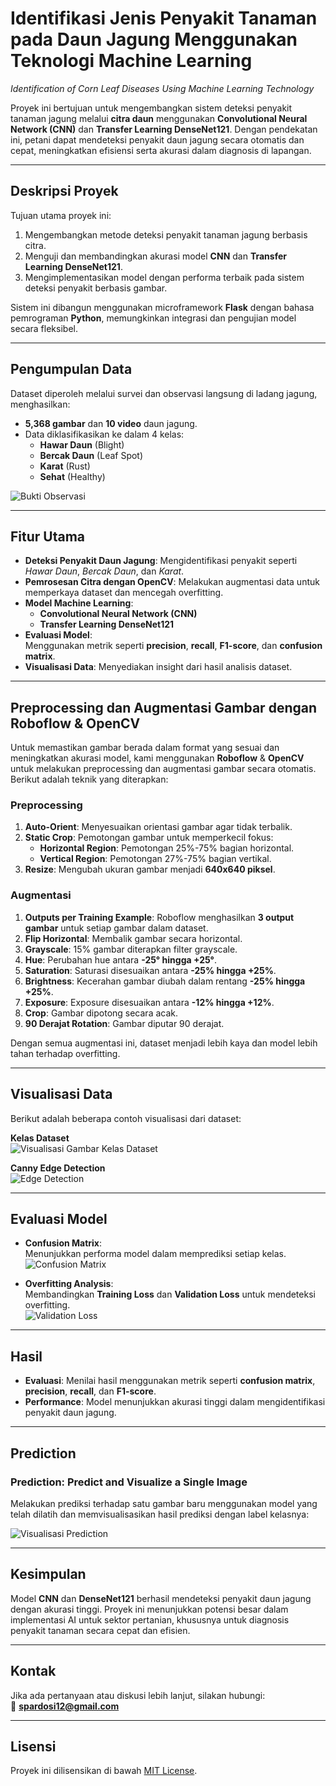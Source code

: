 # **Identifikasi Jenis Penyakit Tanaman pada Daun Jagung Menggunakan Teknologi Machine Learning**

*Identification of Corn Leaf Diseases Using Machine Learning Technology*  

Proyek ini bertujuan untuk mengembangkan sistem deteksi penyakit tanaman jagung melalui **citra daun** menggunakan **Convolutional Neural Network (CNN)** dan **Transfer Learning DenseNet121**. Dengan pendekatan ini, petani dapat mendeteksi penyakit daun jagung secara otomatis dan cepat, meningkatkan efisiensi serta akurasi dalam diagnosis di lapangan.  

---

## **Deskripsi Proyek**

Tujuan utama proyek ini:  

1. Mengembangkan metode deteksi penyakit tanaman jagung berbasis citra.  
2. Menguji dan membandingkan akurasi model **CNN** dan **Transfer Learning DenseNet121**.  
3. Mengimplementasikan model dengan performa terbaik pada sistem deteksi penyakit berbasis gambar.  

Sistem ini dibangun menggunakan microframework **Flask** dengan bahasa pemrograman **Python**, memungkinkan integrasi dan pengujian model secara fleksibel.  

---

## **Pengumpulan Data**

Dataset diperoleh melalui survei dan observasi langsung di ladang jagung, menghasilkan:  

- **5,368 gambar** dan **10 video** daun jagung.  
- Data diklasifikasikan ke dalam 4 kelas:  
  - **Hawar Daun** (Blight)  
  - **Bercak Daun** (Leaf Spot)  
  - **Karat** (Rust)  
  - **Sehat** (Healthy)  

![Bukti Observasi](https://github.com/sionpardosi/CornLeaf-Disease-Identification-Using-Machine-Learning/blob/main/Requirement/observasi%20-%20Copy.jpg)  

---

## **Fitur Utama**

- **Deteksi Penyakit Daun Jagung**: Mengidentifikasi penyakit seperti _Hawar Daun_, _Bercak Daun_, dan _Karat_.  
- **Pemrosesan Citra dengan OpenCV**: Melakukan augmentasi data untuk memperkaya dataset dan mencegah overfitting.  
- **Model Machine Learning**:  
  - **Convolutional Neural Network (CNN)**  
  - **Transfer Learning DenseNet121**  
- **Evaluasi Model**:  
  Menggunakan metrik seperti **precision**, **recall**, **F1-score**, dan **confusion matrix**.  
- **Visualisasi Data**: Menyediakan insight dari hasil analisis dataset.  

---

## **Preprocessing dan Augmentasi Gambar dengan Roboflow & OpenCV**

Untuk memastikan gambar berada dalam format yang sesuai dan meningkatkan akurasi model, kami menggunakan **Roboflow** & **OpenCV** untuk melakukan preprocessing dan augmentasi gambar secara otomatis. Berikut adalah teknik yang diterapkan:  

### **Preprocessing**

1. **Auto-Orient**: Menyesuaikan orientasi gambar agar tidak terbalik.  
2. **Static Crop**: Pemotongan gambar untuk memperkecil fokus:  
   - **Horizontal Region**: Pemotongan 25%-75% bagian horizontal.  
   - **Vertical Region**: Pemotongan 27%-75% bagian vertikal.  
3. **Resize**: Mengubah ukuran gambar menjadi **640x640 piksel**.  

### **Augmentasi**

1. **Outputs per Training Example**: Roboflow menghasilkan **3 output gambar** untuk setiap gambar dalam dataset.  
2. **Flip Horizontal**: Membalik gambar secara horizontal.  
3. **Grayscale**: 15% gambar diterapkan filter grayscale.  
4. **Hue**: Perubahan hue antara **-25° hingga +25°**.  
5. **Saturation**: Saturasi disesuaikan antara **-25% hingga +25%**.  
6. **Brightness**: Kecerahan gambar diubah dalam rentang **-25% hingga +25%**.  
7. **Exposure**: Exposure disesuaikan antara **-12% hingga +12%**.  
8. **Crop**: Gambar dipotong secara acak.  
9. **90 Derajat Rotation**: Gambar diputar 90 derajat.  

Dengan semua augmentasi ini, dataset menjadi lebih kaya dan model lebih tahan terhadap overfitting.  

---

## **Visualisasi Data**

Berikut adalah beberapa contoh visualisasi dari dataset:  

**Kelas Dataset**  
![Visualisasi Gambar Kelas Dataset](https://github.com/sionpardosi/CornLeaf-Disease-Identification-Using-Machine-Learning/blob/main/Visualisasi%20Data/Visualisasi%20gambar%20kelas%20dataset.png)  

**Canny Edge Detection**  
![Edge Detection](https://github.com/sionpardosi/CornLeaf-Disease-Identification-Using-Machine-Learning/blob/main/Visualisasi%20Data/Edge%20Detection.png)  

---

## **Evaluasi Model**

- **Confusion Matrix**:  
  Menunjukkan performa model dalam memprediksi setiap kelas.  
  ![Confusion Matrix](https://github.com/sionpardosi/CornLeaf-Disease-Identification-Using-Machine-Learning/blob/main/Visualisasi%20Data/Visualisasi%20Confusion%20Matrix.png)  

- **Overfitting Analysis**:  
  Membandingkan **Training Loss** dan **Validation Loss** untuk mendeteksi overfitting.  
  ![Validation Loss](https://github.com/sionpardosi/CornLeaf-Disease-Identification-Using-Machine-Learning/blob/main/Visualisasi%20Data/Visualisasi%20Performance%20Evaluasi%20Overfitting%20Validation%20Loss.png)  

---

## **Hasil**

- **Evaluasi**: Menilai hasil menggunakan metrik seperti **confusion matrix**, **precision**, **recall**, dan **F1-score**.  
- **Performance**: Model menunjukkan akurasi tinggi dalam mengidentifikasi penyakit daun jagung.  

---

## **Prediction**

### Prediction: Predict and Visualize a Single Image  
Melakukan prediksi terhadap satu gambar baru menggunakan model yang telah dilatih dan memvisualisasikan hasil prediksi dengan label kelasnya:  

![Visualisasi Prediction](https://github.com/sionpardosi/CornLeaf-Disease-Identification-Using-Machine-Learning/blob/main/Visualisasi%20Data/Visualisasi%20Prediction.png)  

---

## **Kesimpulan**

Model **CNN** dan **DenseNet121** berhasil mendeteksi penyakit daun jagung dengan akurasi tinggi. Proyek ini menunjukkan potensi besar dalam implementasi AI untuk sektor pertanian, khususnya untuk diagnosis penyakit tanaman secara cepat dan efisien.  

---

## **Kontak**

Jika ada pertanyaan atau diskusi lebih lanjut, silakan hubungi:  
📧 **[spardosi12@gmail.com](mailto:spardosi12@gmail.com)**  

---

## **Lisensi**

Proyek ini dilisensikan di bawah [MIT License](LICENSE).  
